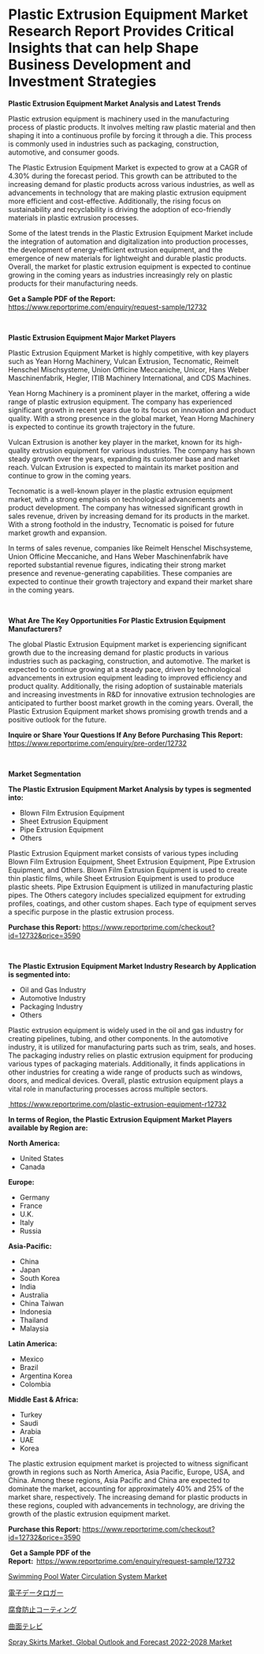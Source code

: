 <p><h1>Plastic Extrusion Equipment Market Research Report Provides Critical Insights that can help Shape Business Development and Investment Strategies</h1></p><p><strong>Plastic Extrusion Equipment Market Analysis and Latest Trends</strong></p>
<p><p>Plastic extrusion equipment is machinery used in the manufacturing process of plastic products. It involves melting raw plastic material and then shaping it into a continuous profile by forcing it through a die. This process is commonly used in industries such as packaging, construction, automotive, and consumer goods.</p><p>The Plastic Extrusion Equipment Market is expected to grow at a CAGR of 4.30% during the forecast period. This growth can be attributed to the increasing demand for plastic products across various industries, as well as advancements in technology that are making plastic extrusion equipment more efficient and cost-effective. Additionally, the rising focus on sustainability and recyclability is driving the adoption of eco-friendly materials in plastic extrusion processes.</p><p>Some of the latest trends in the Plastic Extrusion Equipment Market include the integration of automation and digitalization into production processes, the development of energy-efficient extrusion equipment, and the emergence of new materials for lightweight and durable plastic products. Overall, the market for plastic extrusion equipment is expected to continue growing in the coming years as industries increasingly rely on plastic products for their manufacturing needs.</p></p>
<p><strong>Get a Sample PDF of the Report:&nbsp;</strong> <a href="https://www.reportprime.com/enquiry/request-sample/12732">https://www.reportprime.com/enquiry/request-sample/12732</a></p>
<p>&nbsp;</p>
<p><strong>Plastic Extrusion Equipment Major Market Players</strong></p>
<p><p>Plastic Extrusion Equipment Market is highly competitive, with key players such as Yean Horng Machinery, Vulcan Extrusion, Tecnomatic, Reimelt Henschel Mischsysteme, Union Officine Meccaniche, Unicor, Hans Weber Maschinenfabrik, Hegler, ITIB Machinery International, and CDS Machines. </p><p>Yean Horng Machinery is a prominent player in the market, offering a wide range of plastic extrusion equipment. The company has experienced significant growth in recent years due to its focus on innovation and product quality. With a strong presence in the global market, Yean Horng Machinery is expected to continue its growth trajectory in the future.</p><p>Vulcan Extrusion is another key player in the market, known for its high-quality extrusion equipment for various industries. The company has shown steady growth over the years, expanding its customer base and market reach. Vulcan Extrusion is expected to maintain its market position and continue to grow in the coming years.</p><p>Tecnomatic is a well-known player in the plastic extrusion equipment market, with a strong emphasis on technological advancements and product development. The company has witnessed significant growth in sales revenue, driven by increasing demand for its products in the market. With a strong foothold in the industry, Tecnomatic is poised for future market growth and expansion.</p><p>In terms of sales revenue, companies like Reimelt Henschel Mischsysteme, Union Officine Meccaniche, and Hans Weber Maschinenfabrik have reported substantial revenue figures, indicating their strong market presence and revenue-generating capabilities. These companies are expected to continue their growth trajectory and expand their market share in the coming years.</p></p>
<p>&nbsp;</p>
<p><strong>What Are The Key Opportunities For Plastic Extrusion Equipment Manufacturers?</strong></p>
<p><p>The global Plastic Extrusion Equipment market is experiencing significant growth due to the increasing demand for plastic products in various industries such as packaging, construction, and automotive. The market is expected to continue growing at a steady pace, driven by technological advancements in extrusion equipment leading to improved efficiency and product quality. Additionally, the rising adoption of sustainable materials and increasing investments in R&D for innovative extrusion technologies are anticipated to further boost market growth in the coming years. Overall, the Plastic Extrusion Equipment market shows promising growth trends and a positive outlook for the future.</p></p>
<p><strong>Inquire or Share Your Questions If Any Before Purchasing This Report:</strong> <a href="https://www.reportprime.com/enquiry/pre-order/12732">https://www.reportprime.com/enquiry/pre-order/12732</a></p>
<p>&nbsp;</p>
<p><strong>Market Segmentation</strong></p>
<p><strong>The Plastic Extrusion Equipment Market Analysis by types is segmented into:</strong></p>
<p><ul><li>Blown Film Extrusion Equipment</li><li>Sheet Extrusion Equipment</li><li>Pipe Extrusion Equipment</li><li>Others</li></ul></p>
<p><p>Plastic Extrusion Equipment market consists of various types including Blown Film Extrusion Equipment, Sheet Extrusion Equipment, Pipe Extrusion Equipment, and Others. Blown Film Extrusion Equipment is used to create thin plastic films, while Sheet Extrusion Equipment is used to produce plastic sheets. Pipe Extrusion Equipment is utilized in manufacturing plastic pipes. The Others category includes specialized equipment for extruding profiles, coatings, and other custom shapes. Each type of equipment serves a specific purpose in the plastic extrusion process.</p></p>
<p><strong>Purchase this Report:&nbsp;</strong><a href="https://www.reportprime.com/checkout?id=12732&price=3590">https://www.reportprime.com/checkout?id=12732&price=3590</a></p>
<p>&nbsp;</p>
<p><strong>The Plastic Extrusion Equipment Market Industry Research by Application is segmented into:</strong></p>
<p><ul><li>Oil and Gas Industry</li><li>Automotive Industry</li><li>Packaging Industry</li><li>Others</li></ul></p>
<p><p>Plastic extrusion equipment is widely used in the oil and gas industry for creating pipelines, tubing, and other components. In the automotive industry, it is utilized for manufacturing parts such as trim, seals, and hoses. The packaging industry relies on plastic extrusion equipment for producing various types of packaging materials. Additionally, it finds applications in other industries for creating a wide range of products such as windows, doors, and medical devices. Overall, plastic extrusion equipment plays a vital role in manufacturing processes across multiple sectors.</p></p>
<p><a href="https://www.reportprime.com/plastic-extrusion-equipment-r12732">&nbsp;https://www.reportprime.com/plastic-extrusion-equipment-r12732</a></p>
<p><strong>In terms of Region, the Plastic Extrusion Equipment Market Players available by Region are:</strong></p>
<p>
    <p> <strong> North America: </strong>
        <ul>
            <li>United States</li>
            <li>Canada</li>
        </ul>
        </p> 
    <p> <strong> Europe: </strong>
        <ul>
            <li>Germany</li>
            <li>France</li>
            <li>U.K.</li>
            <li>Italy</li>
            <li>Russia</li>
        </ul>
        </p> 
    <p> <strong> Asia-Pacific: </strong>
        <ul>
            <li>China</li>
            <li>Japan</li>
            <li>South Korea</li>
            <li>India</li>
            <li>Australia</li>
            <li>China Taiwan</li>
            <li>Indonesia</li>
            <li>Thailand</li>
            <li>Malaysia</li>
        </ul>
        </p> 
    <p> <strong> Latin America: </strong>
        <ul>
            <li>Mexico</li>
            <li>Brazil</li>
            <li>Argentina Korea</li>
            <li>Colombia</li>
        </ul>
        </p> 
    <p> <strong> Middle East & Africa: </strong>
        <ul>
            <li>Turkey</li>
            <li>Saudi</li>
            <li>Arabia</li>
            <li>UAE</li>
            <li>Korea</li>
        </ul>
    </p>
    </p>
<p><p>The plastic extrusion equipment market is projected to witness significant growth in regions such as North America, Asia Pacific, Europe, USA, and China. Among these regions, Asia Pacific and China are expected to dominate the market, accounting for approximately 40% and 25% of the market share, respectively. The increasing demand for plastic products in these regions, coupled with advancements in technology, are driving the growth of the plastic extrusion equipment market.</p></p>
<p><strong>Purchase this Report: </strong><a href="https://www.reportprime.com/checkout?id=12732&price=3590">https://www.reportprime.com/checkout?id=12732&price=3590</a></p>
<p>&nbsp;<strong>Get a Sample PDF of the Report:&nbsp;&nbsp;</strong><a href="https://www.reportprime.com/enquiry/request-sample/12732">https://www.reportprime.com/enquiry/request-sample/12732</a></p>
<p><strong></strong></p>
<p><p><a href="https://github.com/ashman753/Market-Research-Report-List-1/blob/main/swimming-pool-water-circulation-system-market.md">Swimming Pool Water Circulation System Market</a></p><p><a href="https://medium.com/@jarredmertz53/%E9%9B%BB%E5%AD%90%E3%83%87%E3%83%BC%E3%82%BF%E3%83%AD%E3%82%AC%E3%83%BC%E5%B8%82%E5%A0%B4%E3%83%AC%E3%83%9D%E3%83%BC%E3%83%88%E3%81%AF-%E3%81%93%E3%81%AE%E5%B8%82%E5%A0%B4%E3%81%AE%E6%9C%80%E6%96%B0%E3%83%88%E3%83%AC%E3%83%B3%E3%83%89%E3%81%A8%E6%88%90%E9%95%B7%E3%81%AE%E6%A9%9F%E4%BC%9A%E3%82%92%E6%98%8E%E3%82%89%E3%81%8B%E3%81%AB%E3%81%97%E3%81%A6%E3%81%84%E3%81%BE%E3%81%99-f5489edb45bf">電子データロガー</a></p><p><a href="https://github.com/JoanaNitzsche/Market-Research-Report-List-1/blob/main/976712175959.md">腐食防止コーティング</a></p><p><a href="https://github.com/KaliMetz2023/Market-Research-Report-List-1/blob/main/467535975961.md">曲面テレビ</a></p><p><a href="https://www.linkedin.com/pulse/spray-skirts-market-global-outlook-forecast-2022-2028-size-growing-dnyyc">Spray Skirts Market, Global Outlook and Forecast 2022-2028 Market</a></p></p>